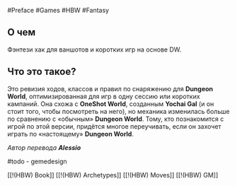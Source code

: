 #Preface #Games #HBW #Fantasy

## О чем
Фэнтези хак для ваншотов и коротких игр на основе DW.

## Что это такое? 
Это ревизия ходов, классов и правил по снаряжению для **Dungeon World**, оптимизированная для игр в одну сессию или коротких кампаний. Она схожа с **OneShot World**, созданным **Yochai Gal** (и он стоит того, чтобы посмотреть на него), но механика изменилась больше по сравнению с «обычным» **Dungeon World**. Тому, кто познакомится с игрой по этой версии, придётся многое переучивать, если он захочет играть по «настоящему» **Dungeon World**.

*Автор перевода **Alessio***

#todo - gemedesign

[[!(HBW) Book]]
[[!(HBW) Archetypes]]
[[!(HBW) Moves]]
[[!(HBW) GM]]

